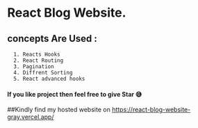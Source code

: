 # React Blog Website.

## concepts Are Used :

      1. Reacts Hooks
      2. React Routing
      3. Pagination
      4. Diffrent Sorting
      5. React advanced hooks

#### If you like project then feel free to give Star 😅

##Kindly find my hosted website on
https://react-blog-website-gray.vercel.app/

